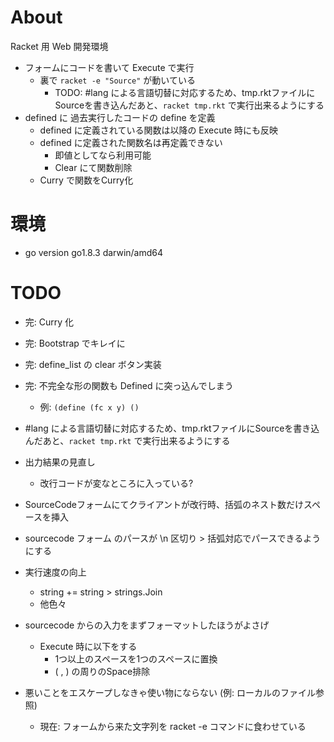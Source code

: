# About

Racket 用 Web 開発環境

- フォームにコードを書いて Execute で実行
  - 裏で `racket -e "Source"` が動いている
    - TODO: #lang による言語切替に対応するため、tmp.rktファイルにSourceを書き込んだあと、`racket tmp.rkt` で実行出来るようにする
- defined に 過去実行したコードの define を定義
  - defined に定義されている関数は以降の Execute 時にも反映
  - defined に定義された関数名は再定義できない
    - 即値としてなら利用可能
    - Clear にて関数削除
  - Curry で関数をCurry化

# 環境

- go version go1.8.3 darwin/amd64

# TODO

- 完: Curry 化

- 完: Bootstrap でキレイに

- 完: define_list の clear ボタン実装

- 完: 不完全な形の関数も Defined に突っ込んでしまう
  - 例: `(define (fc x y) ()`

- #lang による言語切替に対応するため、tmp.rktファイルにSourceを書き込んだあと、`racket tmp.rkt` で実行出来るようにする

- 出力結果の見直し
  - 改行コードが変なところに入っている?

- SourceCodeフォームにてクライアントが改行時、括弧のネスト数だけスペースを挿入

- sourcecode フォーム のパースが \n 区切り > 括弧対応でパースできるようにする

- 実行速度の向上
  - string += string > strings.Join
  - 他色々

- sourcecode からの入力をまずフォーマットしたほうがよさげ
  - Execute 時に以下をする
    - 1つ以上のスペースを1つのスペースに置換
    - ( , ) の周りのSpace排除

- 悪いことをエスケープしなきゃ使い物にならない (例: ローカルのファイル参照)
  - 現在: フォームから来た文字列を racket -e コマンドに食わせている
